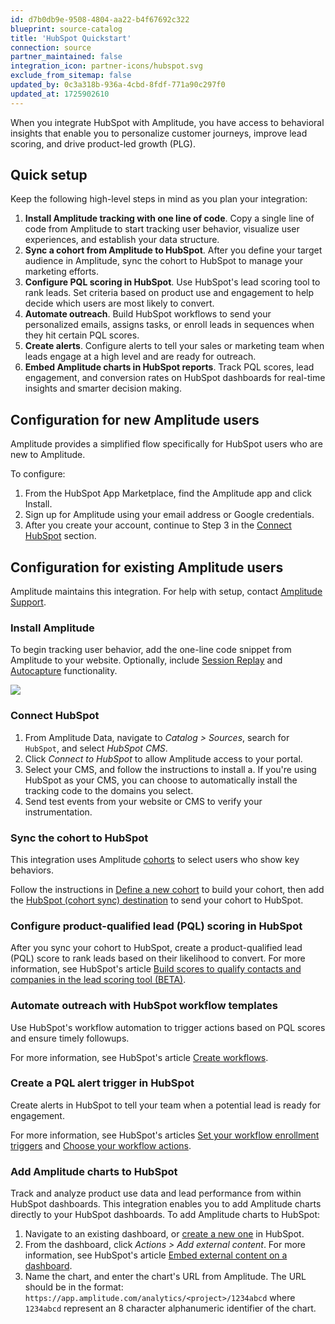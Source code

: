 ```yaml
---
id: d7b0db9e-9508-4804-aa22-b4f67692c322
blueprint: source-catalog
title: 'HubSpot Quickstart'
connection: source
partner_maintained: false
integration_icon: partner-icons/hubspot.svg
exclude_from_sitemap: false
updated_by: 0c3a318b-936a-4cbd-8fdf-771a90c297f0
updated_at: 1725902610
---
```

When you integrate HubSpot with Amplitude, you have access to behavioral insights that enable you to personalize customer journeys, improve lead scoring, and drive product-led growth (PLG). 

## Quick setup

Keep the following high-level steps in mind as you plan your integration:

1. **Install Amplitude tracking with one line of code**. Copy a single line of code from Amplitude to start tracking user behavior, visualize user experiences, and establish your data structure.
2. **Sync a cohort from Amplitude to HubSpot**. After you define your target audience in Amplitude, sync the cohort to HubSpot to manage your marketing efforts.
3. **Configure PQL scoring in HubSpot**. Use HubSpot's lead scoring tool to rank leads. Set criteria based on product use and engagement to help decide which users are most likely to convert.
4. **Automate outreach**. Build HubSpot workflows to send your personalized emails, assigns tasks, or enroll leads in sequences when they hit certain PQL scores.
5. **Create alerts**. Configure alerts to tell your sales or marketing team when leads engage at a high level and are ready for outreach.
6. **Embed Amplitude charts in HubSpot reports**. Track PQL scores, lead engagement, and conversion rates on HubSpot dashboards for real-time insights and smarter decision making.

## Configuration for new Amplitude users

Amplitude provides a simplified flow specifically for HubSpot users who are new to Amplitude.

To configure:

1. From the HubSpot App Marketplace, find the Amplitude app and click Install.
2. Sign up for Amplitude using your email address or Google credentials.
3. After you create your account, continue to Step 3 in the [Connect HubSpot](#connect-hubspot) section.

## Configuration for existing Amplitude users 

Amplitude maintains this integration. For help with setup, contact [Amplitude Support](https://amplitude.zendesk.com/hc/en-us/requests/new).

### Install Amplitude

To begin tracking user behavior, add the one-line code snippet from Amplitude to your website. Optionally, include [Session Replay](/docs/session-replay) and [Autocapture](/docs/get-started/autocapture) functionality.

![](statamic://asset::help_center_conversions::sources/amp-snippet.png)

### Connect HubSpot

1. From Amplitude Data, navigate to *Catalog > Sources*, search for `HubSpot`, and select *HubSpot CMS*.
2. Click *Connect to HubSpot* to allow Amplitude access to your portal.
3. Select your CMS, and follow the instructions to install
  a. If you're using HubSpot as your CMS, you can choose to automatically install the tracking code to the domains you select.
4. Send test events from your website or CMS to verify your instrumentation.

### Sync the cohort to HubSpot

This integration uses Amplitude [cohorts](/docs/analytics/behavioral-cohorts) to select users who show key behaviors. 

Follow the instructions in [Define a new cohort](/docs/analytics/define-cohort) to build your cohort, then add the [HubSpot (cohort sync) destination](/docs/data/destination-catalog/hubspot-cohort-sync) to send your cohort to HubSpot.

### Configure product-qualified lead (PQL) scoring in HubSpot

After you sync your cohort to HubSpot, create a product-qualified lead (PQL) score to rank leads based on their likelihood to convert. For more information, see HubSpot's article [Build scores to qualify contacts and companies in the lead scoring tool (BETA)](https://knowledge.hubspot.com/properties/build-lead-scores).

### Automate outreach with HubSpot workflow templates

Use HubSpot's workflow automation to trigger actions based on PQL scores and ensure timely followups.

For more information, see HubSpot's article [Create workflows](https://knowledge.hubspot.com/workflows/create-workflows).

### Create a PQL alert trigger in HubSpot

Create alerts in HubSpot to tell your team when a potential lead is ready for engagement.

For more information, see HubSpot's articles [Set your workflow enrollment triggers](https://knowledge.hubspot.com/workflows/set-your-workflow-enrollment-triggers) and [Choose your workflow actions](https://knowledge.hubspot.com/workflows/choose-your-workflow-actions).

### Add Amplitude charts to HubSpot

Track and analyze product use data and lead performance from within HubSpot dashboards. This integration enables you to add Amplitude charts directly to your HubSpot dashboards. To add Amplitude charts to HubSpot:

1. Navigate to an existing dashboard, or [create a new one](https://knowledge.hubspot.com/dashboards/customize-your-dashboards) in HubSpot.
2. From the dashboard, click *Actions > Add external content*. For more information, see HubSpot's article [Embed external content on a dashboard](https://knowledge.hubspot.com/dashboards/embed-external-content-on-a-dashboard).
3. Name the chart, and enter the chart's URL from Amplitude. The URL should be in the format: `https://app.amplitude.com/analytics/<project>/1234abcd` where `1234abcd` represent an 8 character alphanumeric identifier of the chart.
